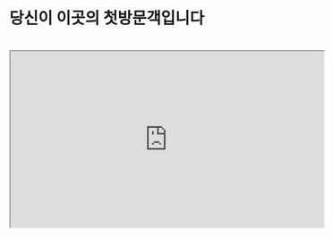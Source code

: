 <!DOCTYP html>
<html>
<head>
<meta charset="utf-8">
<title>어서오십시요 정호넷 입니다!!</title>
  <h1>당신이 이곳의 첫방문객입니다<h1>
<iframe width="560" height="315" src="https://www.youtube.com/embed/kRwyimMLJkw?rel=0&amp;autoplay=1&ampl;loop=1;playlistkRwyimMLJkw"</iframe>
